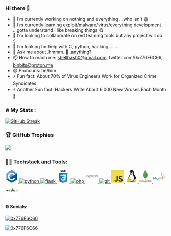 ### Hi there 👋

- 🔭 I’m currently working on nothing and everything ...who isn't 😄
- 🌱 I’m currently learning exploit/malware/virus/everything development ...gotta understand I like breaking things :yum:
- 👯 I’m looking to collaborate on red teaming tools but any project will do :)
- 🤔 I’m looking for help with C, python, hacking .......
- 💬 Ask me about .hmmm..🤔..anything?
- 📫 How to reach me: shellbash0@gmail.com, twitter.com/0x776F6C66, binbits@proton.me
- 😄 Pronouns: he/him
- ⚡ Fun fact: About 70% of Virus Engineers Work for Organized Crime Syndicates
- ⚡ Another Fun fact: Hackers Write About 6,000 New Viruses Each Month :shushing_face:


### :fire: My Stats :
[![GitHub Streak](http://github-readme-streak-stats.herokuapp.com?user=0x776F6C66&theme=dark&background=000000)](https://git.io/streak-stats)


### 🏆 GitHub Trophies
![](https://github-profile-trophy.vercel.app/?username=0x776F6C66&theme=radical&no-frame=false&no-bg=false&margin-w=4)

<h3 align="left">🧑‍💻 Techstack and Tools:</h3>
<p align="left">
	<a href="https://www.cprogramming.com/" target="_blank"> <img src="https://raw.githubusercontent.com/devicons/devicon/master/icons/c/c-original.svg" alt="c" width="40" height="40"/> </a>
	<a href="#" target="_blank"> <img src="https://www.vectorlogo.zone/logos/python/python-icon.svg" alt="python" width="40" height="40"/> </a>
	<a href="#" target="_blank"> <img src="https://www.vectorlogo.zone/logos/w3_html5/w3_html5-icon.svg" alt="flask" width="40" height="40"/> </a>
	<a href="https://www.w3schools.com/css/" target="_blank"> <img src="https://raw.githubusercontent.com/devicons/devicon/master/icons/css3/css3-original-wordmark.svg" alt="css3" width="40" height="40"/> </a>
	<a href="#" target="_blank"> <img src="https://www.vectorlogo.zone/logos/php/php-icon.svg" alt="php" width="40" height="40"/> </a>
	<!-- <a href="#" target="_blank"> <img src="https://www.vectorlogo.zone/logos/python/python-horizontal.svg" alt="c" width="40" height="40"/> </a> -->
	<a href="https://expressjs.com" target="_blank"> <img src="https://raw.githubusercontent.com/devicons/devicon/master/icons/express/express-original-wordmark.svg" alt="express" width="40" height="40"/> </a>
<!-- 	<a href="https://firebase.google.com/" target="_blank"> <img src="https://www.vectorlogo.zone/logos/firebase/firebase-icon.svg" alt="firebase" width="40" height="40"/> </a> -->
	<a href="https://git-scm.com/" target="_blank"> <img src="https://www.vectorlogo.zone/logos/git-scm/git-scm-icon.svg" alt="git" width="40" height="40"/> </a>
	<a href="https://developer.mozilla.org/en-US/docs/Web/JavaScript" target="_blank"> <img src="https://raw.githubusercontent.com/devicons/devicon/master/icons/javascript/javascript-original.svg" alt="javascript" width="40" height="40"/> </a>
	<a href="https://www.linux.org/" target="_blank"> <img src="https://raw.githubusercontent.com/devicons/devicon/master/icons/linux/linux-original.svg" alt="linux" width="40" height="40"/> </a>
	<a href="https://www.mongodb.com/" target="_blank"> <img src="https://raw.githubusercontent.com/devicons/devicon/master/icons/mongodb/mongodb-original-wordmark.svg" alt="mongodb" width="40" height="40"/> </a>
	<a href="https://www.mysql.com/" target="_blank"> <img src="https://raw.githubusercontent.com/devicons/devicon/master/icons/mysql/mysql-original-wordmark.svg" alt="mysql" width="40" height="40"/> </a>
	<a href="https://nodejs.org" target="_blank"> <img src="https://raw.githubusercontent.com/devicons/devicon/master/icons/nodejs/nodejs-original-wordmark.svg" alt="nodejs" width="40" height="40"/> </a>
 
#### 🌐 Socials:

<p align="left">

  <a href="https://twitter.com/0x776F6C66" target="blank"><img src="https://img.shields.io/twitter/follow/0x776F6C66?logo=twitter&style=for-the-badge" alt="0x776F6C66" /></a>
</p>

<img src="https://komarev.com/ghpvc/?username=0x776F6C66" alt="0x776F6C66" />
